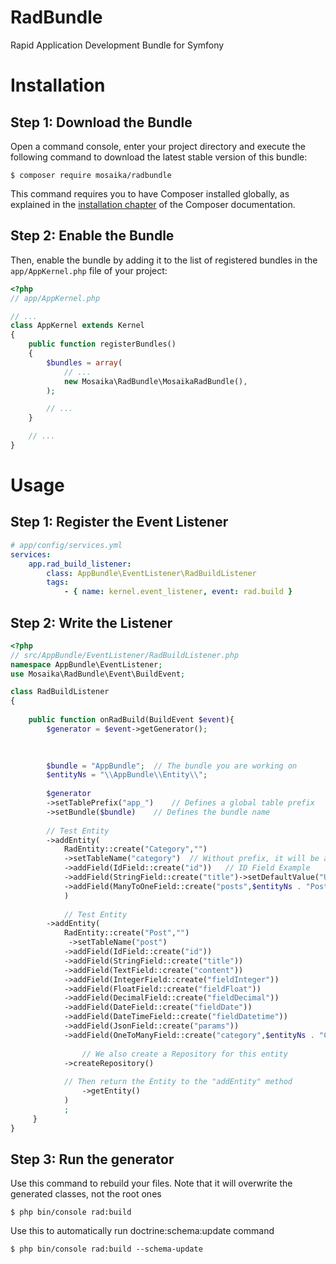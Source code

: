 # RadBundle
Rapid Application Development Bundle for Symfony

Installation
============

Step 1: Download the Bundle
---------------------------

Open a command console, enter your project directory and execute the
following command to download the latest stable version of this bundle:

```console
$ composer require mosaika/radbundle
```

This command requires you to have Composer installed globally, as explained
in the [installation chapter](https://getcomposer.org/doc/00-intro.md)
of the Composer documentation.

Step 2: Enable the Bundle
-------------------------

Then, enable the bundle by adding it to the list of registered bundles
in the `app/AppKernel.php` file of your project:

```php
<?php
// app/AppKernel.php

// ...
class AppKernel extends Kernel
{
    public function registerBundles()
    {
        $bundles = array(
            // ...
            new Mosaika\RadBundle\MosaikaRadBundle(),
        );

        // ...
    }

    // ...
}
```


Usage
============

Step 1: Register the Event Listener
-------------------------

```yml
# app/config/services.yml
services:
    app.rad_build_listener:
        class: AppBundle\EventListener\RadBuildListener
        tags:
            - { name: kernel.event_listener, event: rad.build }
```

Step 2: Write the Listener
-------------------------


```php
<?php
// src/AppBundle/EventListener/RadBuildListener.php
namespace AppBundle\EventListener;
use Mosaika\RadBundle\Event\BuildEvent;

class RadBuildListener
{
	
	public function onRadBuild(BuildEvent $event){
		$generator = $event->getGenerator();
		

    
	    $bundle = "AppBundle";	// The bundle you are working on
	    $entityNs = "\\AppBundle\\Entity\\";	
	    
	    $generator
	    ->setTablePrefix("app_")	// Defines a global table prefix
	    ->setBundle($bundle)	// Defines the bundle name
	    
	    // Test Entity
	    ->addEntity(
	        RadEntity::create("Category","")
	        ->setTableName("category")	// Without prefix, it will be added automatically
	        ->addField(IdField::create("id"))	// ID Field Example
	        ->addField(StringField::create("title")->setDefaultValue("Unamed Category")) 
	        ->addField(ManyToOneField::create("posts",$entityNs . "Post", "category"))
	        )
	        
	        // Test Entity
	    ->addEntity(
	        RadEntity::create("Post","")
	         ->setTableName("post")
	        ->addField(IdField::create("id"))
	        ->addField(StringField::create("title"))
	        ->addField(TextField::create("content"))
	        ->addField(IntegerField::create("fieldInteger"))
	        ->addField(FloatField::create("fieldFloat"))
	        ->addField(DecimalField::create("fieldDecimal"))
	        ->addField(DateField::create("fieldDate"))
	        ->addField(DateTimeField::create("fieldDatetime"))
	        ->addField(JsonField::create("params"))
	        ->addField(OneToManyField::create("category",$entityNs . "Category","posts"))
	    
	    		// We also create a Repository for this entity 
	        ->createRepository()
	        
	        // Then return the Entity to the "addEntity" method
	    		->getEntity()
	        )
	        ;
	 }
}
```

Step 3: Run the generator
-------------------------
Use this command to rebuild your files. Note that it will overwrite the generated classes, not the root ones

```console
$ php bin/console rad:build
```

Use this to automatically run doctrine:schema:update command
```console
$ php bin/console rad:build --schema-update
```

